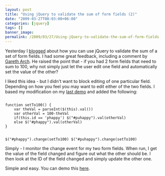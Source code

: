 ```yaml
---
layout: post
title: "Using jQuery to validate the sum of form fields (2)"
date: "2009-03-27T08:03:00+06:00"
categories: [jquery]
tags: []
banner_image: 
permalink: /2009/03/27/Using-jQuery-to-validate-the-sum-of-form-fields-2
---
```


Yesterday I <a href="http://www.raymondcamden.com/index.cfm/2009/3/26/Using-jQuery-to-validate-the-sum-of-form-fields">blogged</a> about how you can use jQuery to validate the sum of a set of form fields. I had some great feedback, including a comment by <a href="http://flexoop.com/">Gareth Arch</a>. He raised the point that - if you had 2 form fields that need to sum to 100, why not simply just let the user edit one field and automatically set the value of the other?

I liked this idea - but I didn't want to block editing of one particular field. Depending on how you feel you may want to edit either of the two fields. I based my modification on my <a href="http://www.coldfusionjedi.com/demos/cv/cv2.html">last demo</a> and added the following:

<code>
function setTo100() {	
	var theVal = parseInt($(this).val())
	var otherVal = 100-theVal
	if(this.id == 'phappy') $("#puhappy").val(otherVal)
	else $("#phappy").val(otherVal)
}
	
$("#phappy").change(setTo100)
$("#puhappy").change(setTo100)
</code>

Simply - I monitor the change event for my two form fields. When run, I get the value of the field changed and figure out what the other should be. I then look at the ID of the field changed and simply update the other one. 

Simple and easy. You can demo this <a href="http://www.coldfusionjedi.com/demos/cv/cv3.html">here</a>.